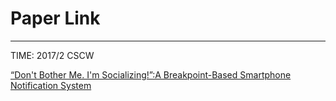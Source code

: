 # Paper Link

---

TIME: 2017/2 CSCW

[“Don't Bother Me. I'm Socializing!”:A Breakpoint-Based Smartphone Notification System](https://doi.org/10.1145/3491102.3517529)
